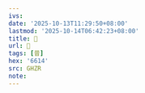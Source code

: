 ```yaml
---
ivs:
date: '2025-10-13T11:29:50+08:00'
lastmod: '2025-10-14T06:42:23+08:00'
title: 󰣑
url: 󰣑
tags: [昔]
hex: '6614'
src: GHZR
note:
---
```

